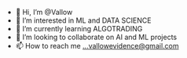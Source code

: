 - 👋 Hi, I’m @Vallow
- 👀 I’m interested in ML and DATA SCIENCE
- 🌱 I’m currently learning ALGOTRADING
- 💞️ I’m looking to collaborate on AI and ML projects
- 📫 How to reach me ...vallowevidence@gmail.com

<!---
VallowEvido/VallowEvido is a ✨ special ✨ repository because its `README.md` (this file) appears on your GitHub profile.
You can click the Preview link to take a look at your changes.
--->
